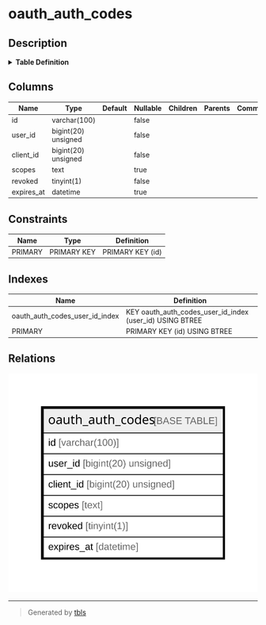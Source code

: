 # oauth_auth_codes

## Description

<details>
<summary><strong>Table Definition</strong></summary>

```sql
CREATE TABLE `oauth_auth_codes` (
  `id` varchar(100) COLLATE utf8mb4_unicode_ci NOT NULL,
  `user_id` bigint(20) unsigned NOT NULL,
  `client_id` bigint(20) unsigned NOT NULL,
  `scopes` text COLLATE utf8mb4_unicode_ci,
  `revoked` tinyint(1) NOT NULL,
  `expires_at` datetime DEFAULT NULL,
  PRIMARY KEY (`id`),
  KEY `oauth_auth_codes_user_id_index` (`user_id`)
) ENGINE=InnoDB DEFAULT CHARSET=utf8mb4 COLLATE=utf8mb4_unicode_ci
```

</details>

## Columns

| Name | Type | Default | Nullable | Children | Parents | Comment |
| ---- | ---- | ------- | -------- | -------- | ------- | ------- |
| id | varchar(100) |  | false |  |  |  |
| user_id | bigint(20) unsigned |  | false |  |  |  |
| client_id | bigint(20) unsigned |  | false |  |  |  |
| scopes | text |  | true |  |  |  |
| revoked | tinyint(1) |  | false |  |  |  |
| expires_at | datetime |  | true |  |  |  |

## Constraints

| Name | Type | Definition |
| ---- | ---- | ---------- |
| PRIMARY | PRIMARY KEY | PRIMARY KEY (id) |

## Indexes

| Name | Definition |
| ---- | ---------- |
| oauth_auth_codes_user_id_index | KEY oauth_auth_codes_user_id_index (user_id) USING BTREE |
| PRIMARY | PRIMARY KEY (id) USING BTREE |

## Relations

![er](oauth_auth_codes.svg)

---

> Generated by [tbls](https://github.com/k1LoW/tbls)
